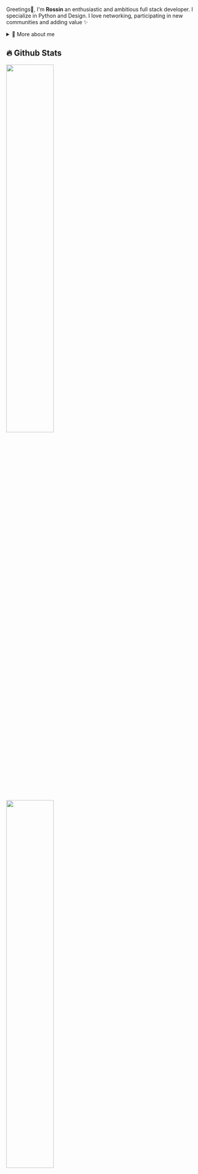 <p>
  
Greetings👋, I'm **Rossin** an enthusiastic and ambitious full stack developer. I specialize in Python and Design. I love networking, participating in new communities and adding value ✨

<div>
<details>
  <summary>🧑 More about me</summary>

- 🔭 I’m currently on a journey to build **great** things

- 🌱 I’m currently learning **everything** 🤓

- 🤝 I’m looking for help with **finding projects to contribute to!**

- 👨‍💻 All of my projects are available at [miaxu.co](https://www.linkedin.com/in/sergiogarciagamez/)

- 💬 Ask me about **open source, web development, and community management**

- 📫 Reach me out at **contact@miaxu.co**

</details>

## 🔥 Github Stats

  <a href="https://github.com/jvRossin"><img width="50%" src="https://github-readme-stats.vercel.app/api?username=jvRossin&theme=radical&title_color=ff3068?"></a>
  <a href="https://github.com/jvRossin"><img width="50%" src="http://github-readme-streak-stats.herokuapp.com/?user=jvRossin&theme=radical&date_format=M%20j%5B%2C%20Y%5D&ring=ff3068&fire=ff3068&sideNums=ff3068"></a>
